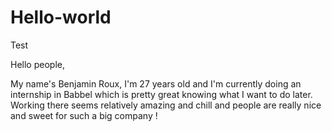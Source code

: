 # Hello-world
Test

Hello people,

My name's Benjamin Roux, I'm 27 years old and I'm currently doing an internship in Babbel which is pretty great knowing what I want to do later. Working there seems relatively amazing and chill and people are really nice and sweet for such a big company !

